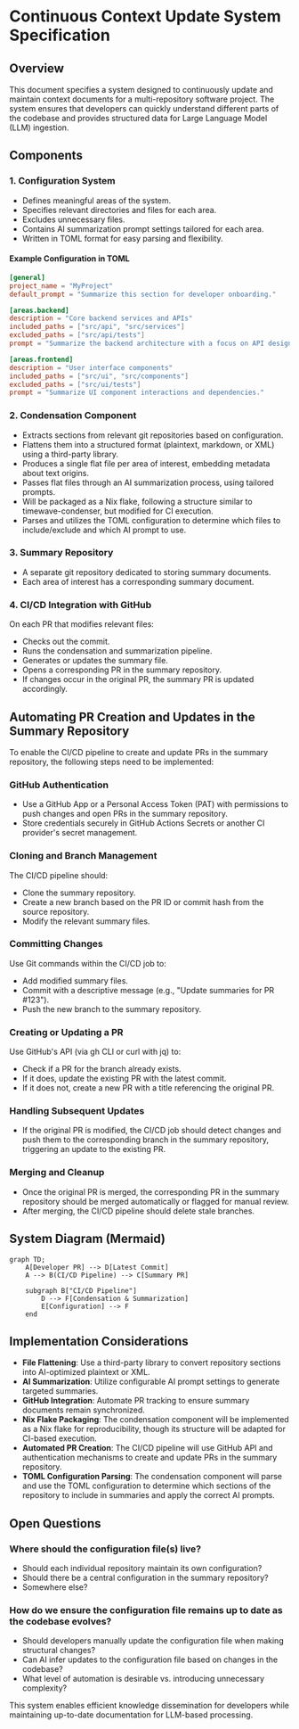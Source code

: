 # Continuous Context Update System Specification

## Overview

This document specifies a system designed to continuously update and maintain context documents for a multi-repository software project. The system ensures that developers can quickly understand different parts of the codebase and provides structured data for Large Language Model (LLM) ingestion.

## Components

### 1. Configuration System

- Defines meaningful areas of the system.
- Specifies relevant directories and files for each area.
- Excludes unnecessary files.
- Contains AI summarization prompt settings tailored for each area.
- Written in TOML format for easy parsing and flexibility.

#### Example Configuration in TOML

```toml
[general]
project_name = "MyProject"
default_prompt = "Summarize this section for developer onboarding."

[areas.backend]
description = "Core backend services and APIs"
included_paths = ["src/api", "src/services"]
excluded_paths = ["src/api/tests"]
prompt = "Summarize the backend architecture with a focus on API design."

[areas.frontend]
description = "User interface components"
included_paths = ["src/ui", "src/components"]
excluded_paths = ["src/ui/tests"]
prompt = "Summarize UI component interactions and dependencies."
```

### 2. Condensation Component

- Extracts sections from relevant git repositories based on configuration.
- Flattens them into a structured format (plaintext, markdown, or XML) using a third-party library.
- Produces a single flat file per area of interest, embedding metadata about text origins.
- Passes flat files through an AI summarization process, using tailored prompts.
- Will be packaged as a Nix flake, following a structure similar to timewave-condenser, but modified for CI execution.
- Parses and utilizes the TOML configuration to determine which files to include/exclude and which AI prompt to use.

### 3. Summary Repository

- A separate git repository dedicated to storing summary documents.
- Each area of interest has a corresponding summary document.

### 4. CI/CD Integration with GitHub

On each PR that modifies relevant files:

- Checks out the commit.
- Runs the condensation and summarization pipeline.
- Generates or updates the summary file.
- Opens a corresponding PR in the summary repository.
- If changes occur in the original PR, the summary PR is updated accordingly.

## Automating PR Creation and Updates in the Summary Repository

To enable the CI/CD pipeline to create and update PRs in the summary repository, the following steps need to be implemented:

### GitHub Authentication

- Use a GitHub App or a Personal Access Token (PAT) with permissions to push changes and open PRs in the summary repository.
- Store credentials securely in GitHub Actions Secrets or another CI provider's secret management.

### Cloning and Branch Management

The CI/CD pipeline should:

- Clone the summary repository.
- Create a new branch based on the PR ID or commit hash from the source repository.
- Modify the relevant summary files.

### Committing Changes

Use Git commands within the CI/CD job to:

- Add modified summary files.
- Commit with a descriptive message (e.g., "Update summaries for PR #123").
- Push the new branch to the summary repository.

### Creating or Updating a PR

Use GitHub's API (via gh CLI or curl with jq) to:

- Check if a PR for the branch already exists.
- If it does, update the existing PR with the latest commit.
- If it does not, create a new PR with a title referencing the original PR.

### Handling Subsequent Updates

- If the original PR is modified, the CI/CD job should detect changes and push them to the corresponding branch in the summary repository, triggering an update to the existing PR.

### Merging and Cleanup

- Once the original PR is merged, the corresponding PR in the summary repository should be merged automatically or flagged for manual review.
- After merging, the CI/CD pipeline should delete stale branches.

## System Diagram (Mermaid)

```mermaid
graph TD;
    A[Developer PR] --> D[Latest Commit]
    A --> B(CI/CD Pipeline) --> C[Summary PR]
    
    subgraph B["CI/CD Pipeline"]
        D --> F[Condensation & Summarization]
        E[Configuration] --> F
    end
```

## Implementation Considerations

- **File Flattening**: Use a third-party library to convert repository sections into AI-optimized plaintext or XML.
- **AI Summarization**: Utilize configurable AI prompt settings to generate targeted summaries.
- **GitHub Integration**: Automate PR tracking to ensure summary documents remain synchronized.
- **Nix Flake Packaging**: The condensation component will be implemented as a Nix flake for reproducibility, though its structure will be adapted for CI-based execution.
- **Automated PR Creation**: The CI/CD pipeline will use GitHub API and authentication mechanisms to create and update PRs in the summary repository.
- **TOML Configuration Parsing**: The condensation component will parse and use the TOML configuration to determine which sections of the repository to include in summaries and apply the correct AI prompts.

## Open Questions

### Where should the configuration file(s) live?

- Should each individual repository maintain its own configuration?
- Should there be a central configuration in the summary repository?
- Somewhere else?

### How do we ensure the configuration file remains up to date as the codebase evolves?

- Should developers manually update the configuration file when making structural changes?
- Can AI infer updates to the configuration file based on changes in the codebase?
- What level of automation is desirable vs. introducing unnecessary complexity?

This system enables efficient knowledge dissemination for developers while maintaining up-to-date documentation for LLM-based processing.

